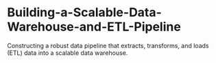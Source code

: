 # Building-a-Scalable-Data-Warehouse-and-ETL-Pipeline
Constructing a robust data pipeline that extracts, transforms, and loads (ETL) data into a scalable data warehouse.

